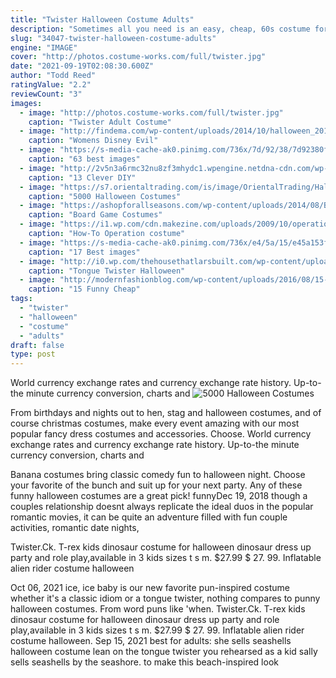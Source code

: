 ```yaml
---
title: "Twister Halloween Costume Adults"
description: "Sometimes all you need is an easy, cheap, 60s costume for halloween or fancy dress party. There are plenty of 60s 70s hippie costumes as well as british icons, the beatles, elvis, austin powers,"
slug: "34047-twister-halloween-costume-adults"
engine: "IMAGE"
cover: "http://photos.costume-works.com/full/twister.jpg"
date: "2021-09-19T02:08:30.600Z"
author: "Todd Reed"
ratingValue: "2.2"
reviewCount: "3"
images:
  - image: "http://photos.costume-works.com/full/twister.jpg"
    caption: "Twister Adult Costume"
  - image: "http://findema.com/wp-content/uploads/2014/10/halloween_20144825.jpg"
    caption: "Womens Disney Evil"
  - image: "https://s-media-cache-ak0.pinimg.com/736x/7d/92/38/7d92380f912826487687bad150dcff7d.jpg"
    caption: "63 best images"
  - image: "http://2v5n3a6rmc32nu8zf3mhydc1.wpengine.netdna-cdn.com/wp-content/uploads/2015/09/DIY-Halloween-Costumes-for-Adults-Last-Minute-Spider-Costume.jpg"
    caption: "13 Clever DIY"
  - image: "https://s7.orientaltrading.com/is/image/OrientalTrading/HalloweenCostumes-womens-073119-1x1?$1x1main$&$NOWA$"
    caption: "5000 Halloween Costumes"
  - image: "https://ashopforallseasons.com/wp-content/uploads/2014/08/Board-Game-Halloween-Costumes-Unisex-Twister-Costume.jpg"
    caption: "Board Game Costumes"
  - image: "https://i1.wp.com/cdn.makezine.com/uploads/2009/10/operation_costume_01.jpg?resize=397%2C613"
    caption: "How-To Operation costume"
  - image: "https://s-media-cache-ak0.pinimg.com/736x/e4/5a/15/e45a153f98cba62cfc9fa72841f058dc.jpg"
    caption: "17 Best images"
  - image: "http://i0.wp.com/thehousethatlarsbuilt.com/wp-content/uploads/2014/10/Peter_piper07.jpg"
    caption: "Tongue Twister Halloween"
  - image: "http://modernfashionblog.com/wp-content/uploads/2016/08/15-Funny-Cheap-Easy-Homemade-Halloween-Costumes-2016-15.jpg"
    caption: "15 Funny Cheap"
tags:
  - "twister"
  - "halloween"
  - "costume"
  - "adults"
draft: false
type: post
---
```


World currency exchange rates and currency exchange rate history. Up-to-the minute currency conversion, charts and
![5000 Halloween Costumes](https://s7.orientaltrading.com/is/image/OrientalTrading/HalloweenCostumes-womens-073119-1x1?$1x1main$&$NOWA$ "5000 Halloween Costumes")

From birthdays and nights out to hen, stag and halloween costumes, and of course christmas costumes, make every event amazing with our most popular fancy dress costumes and accessories. Choose. World currency exchange rates and currency exchange rate history. Up-to-the minute currency conversion, charts and
<!--inArticleAds-->

<!--galleryOne-->

Banana costumes bring classic comedy fun to halloween night. Choose your favorite of the bunch and suit up for your next party. Any of these funny halloween costumes are a great pick! funnyDec 19, 2018 though a couples relationship doesnt always replicate the ideal duos in the popular romantic movies, it can be quite an adventure filled with fun couple activities, romantic date nights,
<!--inArticleAds-->

<!--galleryTwo-->

Twister.Ck. T-rex kids dinosaur costume for halloween dinosaur dress up party and role play,available in 3 kids sizes t s m. $27.99 $ 27. 99.  Inflatable alien rider costume halloween
<!--galleryThree-->

Oct 06, 2021 ice, ice baby is our new favorite pun-inspired costume whether it's a classic idiom or a tongue twister, nothing compares to punny halloween costumes. From word puns like 'when. Twister.Ck. T-rex kids dinosaur costume for halloween dinosaur dress up party and role play,available in 3 kids sizes t s m. $27.99 $ 27. 99.  Inflatable alien rider costume halloween. Sep 15, 2021 best for adults: she sells seashells halloween costume lean on the tongue twister you rehearsed as a kid  sally sells seashells by the seashore.  to make this beach-inspired look